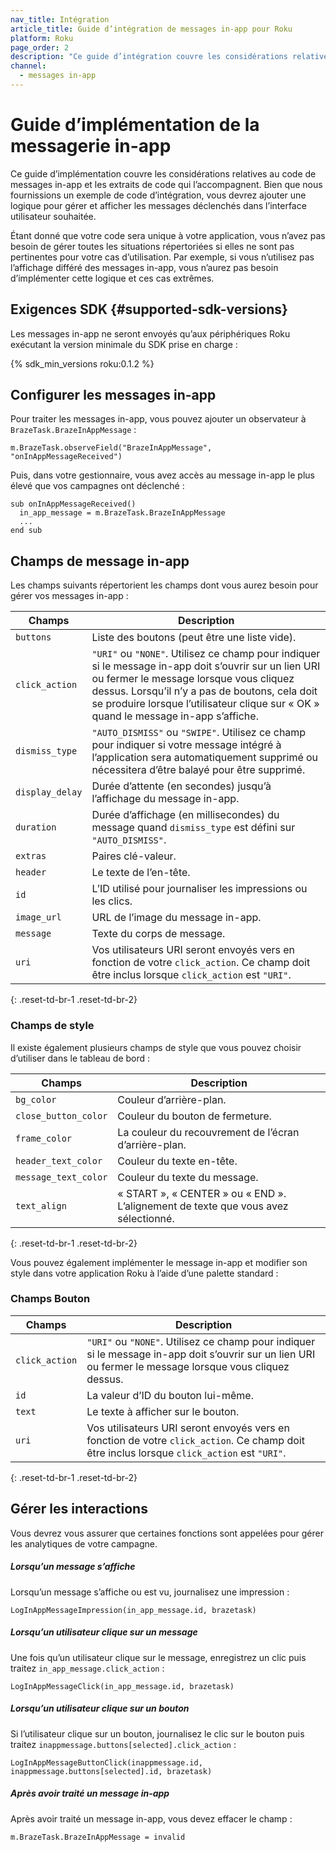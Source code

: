 ```yaml
---
nav_title: Intégration
article_title: Guide d’intégration de messages in-app pour Roku
platform: Roku
page_order: 2
description: "Ce guide d’intégration couvre les considérations relatives au code de messages in-app Roku"
channel:
  - messages in-app
---
```


# Guide d’implémentation de la messagerie in-app

Ce guide d’implémentation couvre les considérations relatives au code de messages in-app et les extraits de code qui l’accompagnent. Bien que nous fournissions un exemple de code d’intégration, vous devrez ajouter une logique pour gérer et afficher les messages déclenchés dans l’interface utilisateur souhaitée. 

Étant donné que votre code sera unique à votre application, vous n’avez pas besoin de gérer toutes les situations répertoriées si elles ne sont pas pertinentes pour votre cas d’utilisation. Par exemple, si vous n’utilisez pas l’affichage différé des messages in-app, vous n’aurez pas besoin d’implémenter cette logique et ces cas extrêmes.

## Exigences SDK {#supported-sdk-versions}

Les messages in-app ne seront envoyés qu’aux périphériques Roku exécutant la version minimale du SDK prise en charge :

{% sdk_min_versions roku:0.1.2 %}

## Configurer les messages in-app

Pour traiter les messages in-app, vous pouvez ajouter un observateur à `BrazeTask.BrazeInAppMessage` :

```
m.BrazeTask.observeField("BrazeInAppMessage", "onInAppMessageReceived")
```

Puis, dans votre gestionnaire, vous avez accès au message in-app le plus élevé que vos campagnes ont déclenché :

```
sub onInAppMessageReceived()
  in_app_message = m.BrazeTask.BrazeInAppMessage
  ...
end sub
```

## Champs de message in-app

Les champs suivants répertorient les champs dont vous aurez besoin pour gérer vos messages in-app :

| Champs | Description |
| ------ | ----------- |
| `buttons` | Liste des boutons (peut être une liste vide). |
| `click_action` | `"URI"` ou `"NONE"`. Utilisez ce champ pour indiquer si le message in-app doit s’ouvrir sur un lien URI ou fermer le message lorsque vous cliquez dessus. Lorsqu’il n’y a pas de boutons, cela doit se produire lorsque l’utilisateur clique sur « OK » quand le message in-app s’affiche. |
| `dismiss_type` | `"AUTO_DISMISS"` ou `"SWIPE"`. Utilisez ce champ pour indiquer si votre message intégré à l’application sera automatiquement supprimé ou nécessitera d’être balayé pour être supprimé. |
| `display_delay` | Durée d’attente (en secondes) jusqu’à l’affichage du message in-app. |
| `duration` | Durée d’affichage (en millisecondes) du message quand `dismiss_type` est défini sur `"AUTO_DISMISS"`. |
| `extras` | Paires clé-valeur. |
| `header` | Le texte de l’en-tête. |
| `id` | L’ID utilisé pour journaliser les impressions ou les clics. |
| `image_url` | URL de l’image du message in-app. |
| `message` | Texte du corps de message. |
| `uri` | Vos utilisateurs URI seront envoyés vers en fonction de votre `click_action`. Ce champ doit être inclus lorsque `click_action` est `"URI"`. |
{: .reset-td-br-1 .reset-td-br-2}

### Champs de style
Il existe également plusieurs champs de style que vous pouvez choisir d’utiliser dans le tableau de bord :

| Champs | Description |
| ------ | ----------- |
| `bg_color` | Couleur d’arrière-plan. |
| `close_button_color` | Couleur du bouton de fermeture. |
| `frame_color` | La couleur du recouvrement de l’écran d’arrière-plan. |
| `header_text_color` | Couleur du texte en-tête. |
| `message_text_color` | Couleur du texte du message. |
| `text_align` | « START », « CENTER » ou « END ». L’alignement de texte que vous avez sélectionné. |
{: .reset-td-br-1 .reset-td-br-2}

Vous pouvez également implémenter le message in-app et modifier son style dans votre application Roku à l’aide d’une palette standard :

### Champs Bouton

| Champs | Description |
| ------ | ----------- |
| `click_action` | `"URI"` ou `"NONE"`. Utilisez ce champ pour indiquer si le message in-app doit s’ouvrir sur un lien URI ou fermer le message lorsque vous cliquez dessus. |
| `id` | La valeur d’ID du bouton lui-même. |
| `text` | Le texte à afficher sur le bouton. |
| `uri` | Vos utilisateurs URI seront envoyés vers en fonction de votre `click_action`. Ce champ doit être inclus lorsque `click_action` est `"URI"`. |
{: .reset-td-br-1 .reset-td-br-2}

## Gérer les interactions

Vous devrez vous assurer que certaines fonctions sont appelées pour gérer les analytiques de votre campagne.

##### Lorsqu’un message s’affiche

Lorsqu’un message s’affiche ou est vu, journalisez une impression :
```
LogInAppMessageImpression(in_app_message.id, brazetask)
```

##### Lorsqu’un utilisateur clique sur un message
Une fois qu’un utilisateur clique sur le message, enregistrez un clic puis traitez `in_app_message.click_action` :
```
LogInAppMessageClick(in_app_message.id, brazetask)
```

##### Lorsqu’un utilisateur clique sur un bouton
Si l’utilisateur clique sur un bouton, journalisez le clic sur le bouton puis traitez `inappmessage.buttons[selected].click_action` :

```
LogInAppMessageButtonClick(inappmessage.id, inappmessage.buttons[selected].id, brazetask)
```

##### Après avoir traité un message in-app
Après avoir traité un message in-app, vous devez effacer le champ :
```
m.BrazeTask.BrazeInAppMessage = invalid
```
